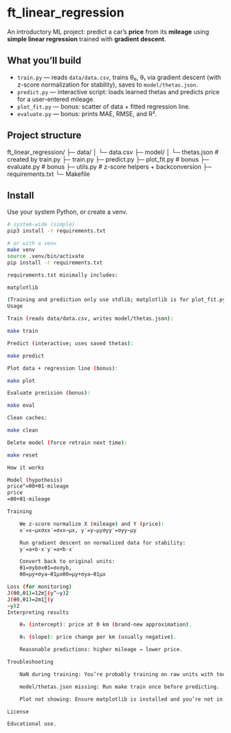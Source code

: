 # ft_linear_regression

An introductory ML project: predict a car’s **price** from its **mileage** using **simple linear regression** trained with **gradient descent**.

## What you’ll build
- `train.py` — reads `data/data.csv`, trains θ₀, θ₁ via gradient descent (with z-score normalization for stability), saves to `model/thetas.json`.
- `predict.py` — interactive script: loads learned thetas and predicts price for a user-entered mileage.
- `plot_fit.py` — bonus: scatter of data + fitted regression line.
- `evaluate.py` — bonus: prints MAE, RMSE, and R².

## Project structure

ft_linear_regression/
├─ data/
│ └─ data.csv
├─ model/
│ └─ thetas.json # created by train.py
├─ train.py
├─ predict.py
├─ plot_fit.py # bonus
├─ evaluate.py # bonus
├─ utils.py # z-score helpers + backconversion
├─ requirements.txt
└─ Makefile


## Install

Use your system Python, or create a venv.

```bash
# system-wide (simple)
pip3 install -r requirements.txt

# or with a venv
make venv
source .venv/bin/activate
pip install -r requirements.txt

requirements.txt minimally includes:

matplotlib

(Training and prediction only use stdlib; matplotlib is for plot_fit.py.)
Usage

Train (reads data/data.csv, writes model/thetas.json):

make train

Predict (interactive; uses saved thetas):

make predict

Plot data + regression line (bonus):

make plot

Evaluate precision (bonus):

make eval

Clean caches:

make clean

Delete model (force retrain next time):

make reset

How it works

Model (hypothesis)
price^=θ0+θ1⋅mileage
price
​=θ0​+θ1​⋅mileage

Training

    We z-score normalize X (mileage) and Y (price):
    x′=x−μxσxx′=σx​x−μx​​, y′=y−μyσyy′=σy​y−μy​​

    Run gradient descent on normalized data for stability:
    y′=a+b⋅x′y′=a+b⋅x′

    Convert back to original units:
    θ1=σybσxθ1​=σx​σy​b​,
    θ0=μy+σya−θ1μxθ0​=μy​+σy​a−θ1​μx​

Loss (for monitoring)
J(θ0,θ1)=12m∑(y^−y)2
J(θ0​,θ1​)=2m1​∑(y
​−y)2
Interpreting results

    θ₀ (intercept): price at 0 km (brand-new approximation).

    θ₁ (slope): price change per km (usually negative).

    Reasonable predictions: higher mileage → lower price.

Troubleshooting

    NaN during training: You’re probably training on raw units with too large a learning rate. Use the provided normalization (default in train.py) or drastically lower learning_rate.

    model/thetas.json missing: Run make train once before predicting.

    Plot not showing: Ensure matplotlib is installed and you’re not in a headless environment, or use a backend like Agg to save figures instead of showing.

License

Educational use.